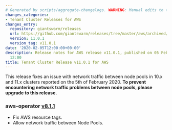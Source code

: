 ```yaml
---
# Generated by scripts/aggregate-changelogs. WARNING: Manual edits to this files will be overwritten.
changes_categories:
- Tenant Cluster Releases for AWS
changes_entry:
  repository: giantswarm/releases
  url: https://github.com/giantswarm/releases/tree/master/aws/archived/v11.0.1
  version: 11.0.1
  version_tag: v11.0.1
date: '2020-02-05T12:00:00+00:00'
description: Release notes for AWS release v11.0.1, published on 05 February 2020,
  12:00
title: Tenant Cluster Release v11.0.1 for AWS
---
```


This release fixes an issue with network traffic between node pools in 10.x and
11.x clusters reported on the 5th of February 2020. **To prevent encountering
network traffic problems between node pools, please upgrade to this release.**



### aws-operator [v8.1.1](https://github.com/giantswarm/aws-operator/releases/tag/v8.1.1)
- Fix AWS resource tags.
- Allow network traffic between Node Pools.
